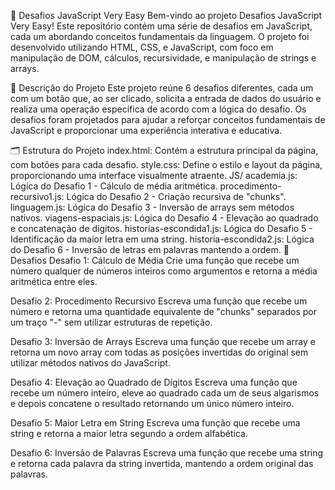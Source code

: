 🚀 Desafios JavaScript Very Easy
Bem-vindo ao projeto Desafios JavaScript Very Easy! Este repositório contém uma série de desafios em JavaScript, cada um abordando conceitos fundamentais da linguagem. O projeto foi desenvolvido utilizando HTML, CSS, e JavaScript, com foco em manipulação de DOM, cálculos, recursividade, e manipulação de strings e arrays.

📑 Descrição do Projeto
Este projeto reúne 6 desafios diferentes, cada um com um botão que, ao ser clicado, solicita a entrada de dados do usuário e realiza uma operação específica de acordo com a lógica do desafio. Os desafios foram projetados para ajudar a reforçar conceitos fundamentais de JavaScript e proporcionar uma experiência interativa e educativa.

🗂 Estrutura do Projeto
index.html: Contém a estrutura principal da página, com botões para cada desafio.
style.css: Define o estilo e layout da página, proporcionando uma interface visualmente atraente.
JS/
academia.js: Lógica do Desafio 1 - Cálculo de média aritmética.
procedimento-recursivo1.js: Lógica do Desafio 2 - Criação recursiva de "chunks".
linguagem.js: Lógica do Desafio 3 - Inversão de arrays sem métodos nativos.
viagens-espaciais.js: Lógica do Desafio 4 - Elevação ao quadrado e concatenação de dígitos.
historias-escondida1.js: Lógica do Desafio 5 - Identificação da maior letra em uma string.
historia-escondida2.js: Lógica do Desafio 6 - Inversão de letras em palavras mantendo a ordem.
🧩 Desafios
Desafio 1: Cálculo de Média
Crie uma função que recebe um número qualquer de números inteiros como argumentos e retorna a média aritmética entre eles.

Desafio 2: Procedimento Recursivo
Escreva uma função que recebe um número e retorna uma quantidade equivalente de "chunks" separados por um traço "-" sem utilizar estruturas de repetição.

Desafio 3: Inversão de Arrays
Escreva uma função que recebe um array e retorna um novo array com todas as posições invertidas do original sem utilizar métodos nativos do JavaScript.

Desafio 4: Elevação ao Quadrado de Dígitos
Escreva uma função que recebe um número inteiro, eleve ao quadrado cada um de seus algarismos e depois concatene o resultado retornando um único número inteiro.

Desafio 5: Maior Letra em String
Escreva uma função que recebe uma string e retorna a maior letra segundo a ordem alfabética.

Desafio 6: Inversão de Palavras
Escreva uma função que recebe uma string e retorna cada palavra da string invertida, mantendo a ordem original das palavras.